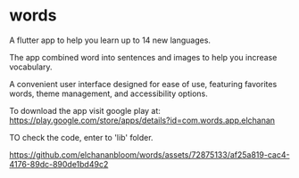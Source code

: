 # words

A flutter app to help you learn up to 14 new languages.

The app combined word into sentences and images to help you increase vocabulary.

A convenient user interface designed for ease of use, featuring favorites words, theme management, and accessibility options.

To download the app visit google play at: https://play.google.com/store/apps/details?id=com.words.app.elchanan

TO check the code, enter to 'lib' folder.



https://github.com/elchananbloom/words/assets/72875133/af25a819-cac4-4176-89dc-890de1bd49c2

